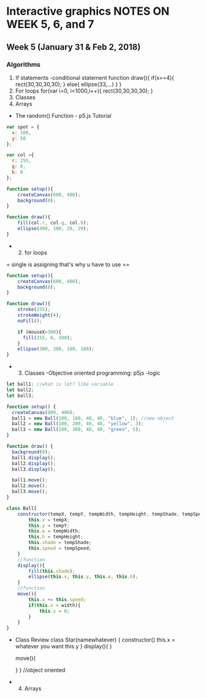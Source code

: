 # Interactive graphics NOTES ON WEEK 5, 6, and 7

## Week 5 (January 31 & Feb 2, 2018)

### Algorithms
1.	If statements
-conditional statement
function draw(){
if(x==4){
rect(30,30,30,30);
} else{
ellipse(33,…)
}
}
2.	For loops
for(var i=0, i<1000,i++){
rect(30,30,30,30);
}
3.	Classes
4.	Arrays


* The random() Function - p5.js Tutorial
```javascript
var spot = {
  x: 100,
  y: 50
};

var col ={
  r: 255,
  g: 0,
  b: 0
};

function setup(){
    createCanvas(600, 400);
    background(0);
}

function draw(){
    fill(col.r, col.g, col.b);
    ellipse(400, 100, 20, 20);
}
```

* 2. for loops

= single is assigning that's why u have to use ==

```javascript
function setup(){
    createCanvas(600, 400);
    background(0);
}

function draw(){
    stroke(255);
    strokeWeight(4);
    noFill();

    if (mouseX>300){
      fill(255, 0, 200);
    }
    ellipse(300, 200, 100, 100);
}
```
* 3. Classes
-Objective oriented programming: p5js
-logic

```javascript
let ball1; //what is let? like variable
let ball2;
let ball3;

function setup() {
  createCanvas(800, 400);
  ball1 = new Ball(100, 100, 40, 40, "blue", 1); //new object 
  ball2 = new Ball(100, 200, 40, 40, "yellow", 3);
  ball3 = new Ball(100, 300, 40, 40, "green", 5);
}

function draw() {
  background(0);
  ball1.display();
  ball2.display();
  ball3.display();

  ball1.move();
  ball2.move();
  ball3.move();
}

class Ball{
    constructor(tempX, tempY, tempWidth, tempHeight, tempShade, tempSpeed){
        this.x = tempX;
        this.y = tempY;
        this.w = tempWidth;
        this.h = tempHeight;
        this.shade = tempShade;
        this.speed = tempSpeed;
    }
    //function
    display(){
        fill(this.shade);
        ellipse(this.x, this.y, this.w, this.h);
    }
    //function
    move(){
        this.x += this.speed;
        if(this.x > width){
            this.x = 0;
        }
    }
}
```
* Class Review
    class Star(namewhatever) {
        constructor()
        this.x = whatever you want
        this.y
    }
    display(){
    }

    move(){

    }
    }
//object oriented

* 4. Arrays
